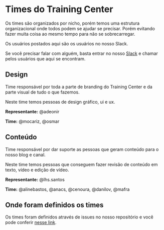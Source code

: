 # Times do Training Center

Os times são organizados por nicho, porém temos uma estrutura organizacional onde todos podem se ajudar se precisar. Porém evitando fazer muita coisa ao mesmo tempo para não se sobrecarregar.

Os usuários postados aqui são os usuários no nosso Slack.

Se você precisar falar com alguém, basta entrar no nosso [Slack](https://github.com/training-center/slack) e chamar pelos usuários que aqui se encontram.

## Design

Time responsável por toda a parte de branding do Training Center e da parte visual de tudo o que fazemos.

Neste time temos pessoas de design gráfico, ui e ux.

**Representante:** @adeonir

**Time:** @mocariz, @osmar

## Conteúdo

Time responsável por dar suporte as pessoas que geram conteúdo para o nosso blog e canal.

Neste time temos pessoas que conseguem fazer revisão de conteúdo em texto, vídeo e edição de vídeo.

**Representante:** @lhs.santos

**Time:** @alinebastos, @anacs, @cenoura, @danilov, @mafra

## Onde foram definidos os times

Os times foram definidos através de issues no nosso repositório e você pode conferir [nesse link](https://github.com/training-center/sobre/issues?utf8=%E2%9C%93&q=is%3Aissue%20times%5B%20).
